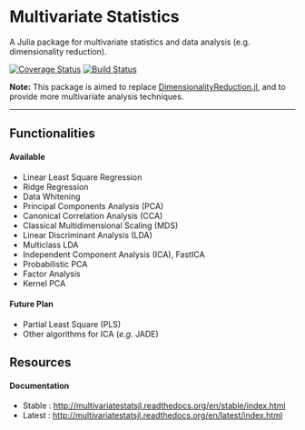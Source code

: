 # Multivariate Statistics

A Julia package for multivariate statistics and data analysis (e.g. dimensionality reduction).

[![Coverage Status](https://coveralls.io/repos/JuliaStats/MultivariateStats.jl/badge.svg?branch=master)](https://coveralls.io/r/JuliaStats/MultivariateStats.jl?branch=master)
[![Build Status](https://travis-ci.org/JuliaStats/MultivariateStats.jl.svg?branch=master)](https://travis-ci.org/JuliaStats/MultivariateStats.jl)

**Note:** This package is aimed to replace [DimensionalityReduction.jl](https://github.com/JuliaStats/DimensionalityReduction.jl), and to provide more multivariate analysis techniques.

-------

## Functionalities

#### Available

- Linear Least Square Regression
- Ridge Regression
- Data Whitening
- Principal Components Analysis (PCA)
- Canonical Correlation Analysis (CCA)
- Classical Multidimensional Scaling (MDS)
- Linear Discriminant Analysis (LDA)
- Multiclass LDA
- Independent Component Analysis (ICA), FastICA
- Probabilistic PCA
- Factor Analysis
- Kernel PCA

#### Future Plan

- Partial Least Square (PLS)
- Other algorithms for ICA (*e.g.* JADE)


## Resources

#### Documentation

- Stable : <http://multivariatestatsjl.readthedocs.org/en/stable/index.html>
- Latest : <http://multivariatestatsjl.readthedocs.org/en/latest/index.html>
